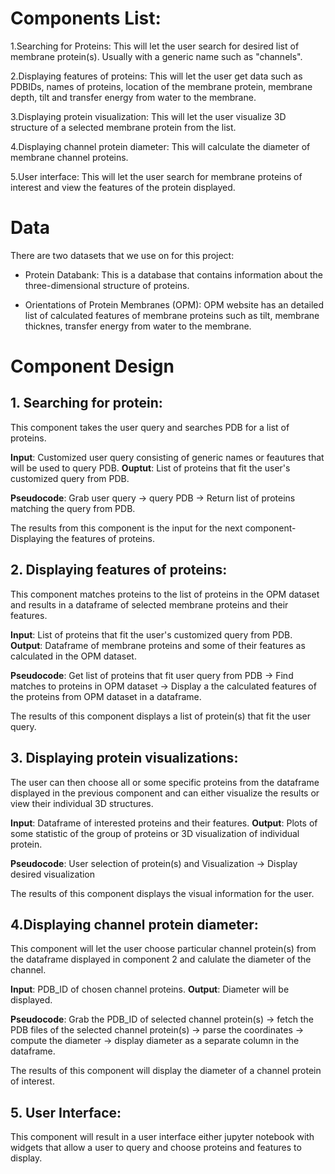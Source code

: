 # Components List:

1.Searching for Proteins: This will let the user search for desired list of membrane protein(s). Usually with a generic name such as "channels".

2.Displaying features of proteins: This will let the user get data such as PDBIDs, names of proteins, location of the membrane protein, membrane depth, tilt and transfer energy from water to the membrane.  

3.Displaying protein visualization: This will let the user visualize 3D structure of a selected membrane protein from the list.

4.Displaying channel protein diameter: This will calculate the diameter of membrane channel proteins.

5.User interface: This will let the user search for membrane proteins of interest and view the features of the protein displayed.


# Data

There are two datasets that we use on for this project:
 
- Protein Databank: This is a database that contains information about the three-dimensional structure of proteins.

- Orientations of Protein Membranes (OPM): OPM website has an detailed list of calculated features of membrane proteins such as tilt, membrane thicknes, transfer energy from water to the membrane.


# Component Design

## 1. Searching for protein: 

This component takes the user query and searches PDB for a list of proteins.

**Input**: Customized user query consisting of generic names or feautures that will be used to query PDB.
**Ouptut**: List of proteins that fit the user's customized query from PDB.

**Pseudocode**: Grab user query -> query PDB -> Return list of proteins matching the query from PDB.

The results from this component is the input for the next component- Displaying the features of proteins.


## 2. Displaying features of proteins: 

This component matches proteins to the list of proteins in the OPM dataset and results in a dataframe of selected membrane proteins and their features.

**Input**: List of proteins that fit the user's customized query from PDB.
**Output**: Dataframe of membrane proteins and some of their features as calculated in the OPM dataset.

**Pseudocode**: Get list of proteins that fit user query from PDB -> Find matches to proteins in OPM dataset -> Display a the calculated features of the proteins from OPM dataset in a dataframe.

The results of this component displays a list of protein(s) that fit the user query. 


## 3. Displaying protein visualizations:

The user can then choose all or some specific proteins from the dataframe displayed in the previous component and can either visualize the results or view their individual 3D structures.

**Input**: Dataframe of interested proteins and their features.
**Output**: Plots of some statistic of the group of proteins or 3D visualization of individual protein.

**Pseudocode**: User selection of protein(s) and Visualization -> Display desired visualization

The results of this component displays the visual information for the user. 


## 4.Displaying channel protein diameter:
 
This component will let the user choose particular channel protein(s) from the dataframe displayed in component 2 and calulate the diameter of the channel.

**Input**: PDB_ID of chosen channel proteins.
**Output**: Diameter will be displayed.

**Pseudocode**: Grab the PDB_ID of selected channel protein(s) -> fetch the PDB files of the selected channel protein(s) -> parse the coordinates -> compute the diameter -> display diameter as a separate column in the dataframe.

The results of this component will display the diameter of a channel protein of interest.


## 5. User Interface:

This component will result in a user interface either jupyter notebook with widgets that allow a user to query and choose proteins and features to display.




